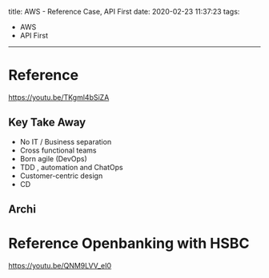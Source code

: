 title: AWS - Reference Case, API First
date: 2020-02-23 11:37:23
tags:
- AWS
- API First
---

# Reference

>
https://youtu.be/TKgml4bSiZA

## Key Take Away

* No IT / Business separation
* Cross functional teams
* Born agile (DevOps)
* TDD , automation and ChatOps
* Customer-centric design
* CD

## Archi


# Reference Openbanking with HSBC

>
https://youtu.be/QNM9LVV_eI0
